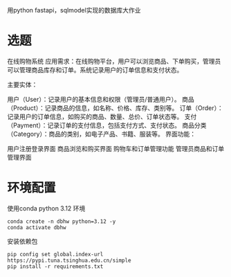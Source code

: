 用python fastapi，sqlmodel实现的数据库大作业


# 选题

在线购物系统
应用需求：在线购物平台，用户可以浏览商品、下单购买，管理员可以管理商品库存和订单。系统记录用户的订单信息和支付状态。

主要实体：

用户（User）：记录用户的基本信息和权限（管理员/普通用户）。
商品（Product）：记录商品的信息，如名称、价格、库存、类别等。
订单（Order）：记录用户的订单信息，如购买的商品、数量、总价、订单状态等。
支付（Payment）：记录订单的支付信息，包括支付方式、支付状态。
商品分类（Category）：商品的类别，如电子产品、书籍、服装等。
界面功能：

用户注册登录界面
商品浏览和购买界面
购物车和订单管理功能
管理员商品和订单管理界面

# 环境配置

使用conda python 3.12 环境
```shell
conda create -n dbhw python=3.12 -y
conda activate dbhw
```

安装依赖包
```shell
pip config set global.index-url https://pypi.tuna.tsinghua.edu.cn/simple
pip install -r requirements.txt
```